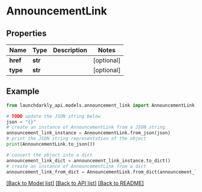 # AnnouncementLink


## Properties

Name | Type | Description | Notes
------------ | ------------- | ------------- | -------------
**href** | **str** |  | [optional] 
**type** | **str** |  | [optional] 

## Example

```python
from launchdarkly_api.models.announcement_link import AnnouncementLink

# TODO update the JSON string below
json = "{}"
# create an instance of AnnouncementLink from a JSON string
announcement_link_instance = AnnouncementLink.from_json(json)
# print the JSON string representation of the object
print(AnnouncementLink.to_json())

# convert the object into a dict
announcement_link_dict = announcement_link_instance.to_dict()
# create an instance of AnnouncementLink from a dict
announcement_link_from_dict = AnnouncementLink.from_dict(announcement_link_dict)
```
[[Back to Model list]](../README.md#documentation-for-models) [[Back to API list]](../README.md#documentation-for-api-endpoints) [[Back to README]](../README.md)


